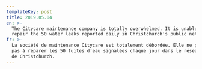```yaml
---
templateKey: post
title: 2019.05.04
en: >-
  The Citycare maintenance company is totally overwhelmed. It is unable to
  repair the 50 water leaks reported daily in Christchurch's public network.
fr: >-
  La société de maintenance Citycare est totalement débordée. Elle ne parvient
  pas à réparer les 50 fuites d’eau signalées chaque jour dans le réseau public
  de Christchurch.
---
```


